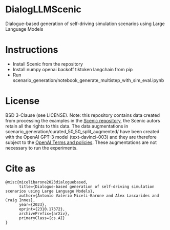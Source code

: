 # DialogLLMScenic
Dialogue-based generation of self-driving simulation scenarios using Large Language Models

# Instructions

* Install Scenic from the repository
* Install numpy openai backoff tiktoken langchain from pip 
* Run scenario_generation/notebook_generate_multistep_with_sim_eval.ipynb

# License

BSD 3-Clause (see LICENSE).
Note: this repository contains data created from processing the examples in the [Scenic repository](https://github.com/BerkeleyLearnVerify/Scenic), the Scenic autors retain all the rights to this data.
The data augmentations in scenario_generation/curated_50_50_split_augmented/ have been created with the OpenAI GPT-3 model (text-davinci-003) and they are therefore subject to the [OpenAI Terms and policies](https://openai.com/policies). These augmentations are not necessary to run the experiments.

# Cite as

```
@misc{micelibarone2023dialoguebased,
      title={Dialogue-based generation of self-driving simulation scenarios using Large Language Models}, 
      author={Antonio Valerio Miceli-Barone and Alex Lascarides and Craig Innes},
      year={2023},
      eprint={2310.17372},
      archivePrefix={arXiv},
      primaryClass={cs.AI}
}
```

